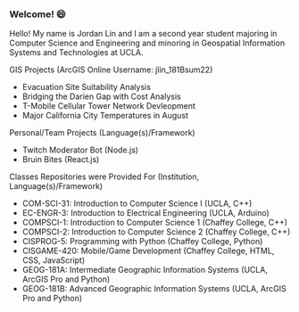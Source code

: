 ### Welcome! 😄
Hello! My name is Jordan Lin and I am a second year student majoring in Computer Science and Engineering and minoring in Geospatial Information Systems and Technologies at UCLA. 

GIS Projects (ArcGIS Online Username: jlin_181Bsum22)
  - Evacuation Site Suitability Analysis
  - Bridging the Darien Gap with Cost Analysis
  - T-Mobile Cellular Tower Network Devleopment
  - Major California City Temperatures in August

Personal/Team Projects (Language(s)/Framework)
  - Twitch Moderator Bot (Node.js)
  - Bruin Bites (React.js)


Classes Repositories were Provided For (Institution, Language(s)/Framework)
  - COM-SCI-31: Introduction to Computer Science I  (UCLA, C++)
  - EC-ENGR-3: Introduction to Electrical Engineering (UCLA, Arduino)
  - COMPSCI-1: Introduction to Computer Science 1 (Chaffey College, C++)
  - COMPSCI-2: Introduction to Computer Science 2 (Chaffey College, C++)
  - CISPROG-5: Programming with Python (Chaffey College, Python)
  - CISGAME-420: Mobile/Game Development (Chaffey College, HTML, CSS, JavaScript)
  - GEOG-181A: Intermediate Geographic Information Systems (UCLA, ArcGIS Pro and Python)
  - GEOG-181B: Advanced Geographic Information Systems (UCLA, ArcGIS Pro and Python)
<!--
**jardondaful/jardondaful** is a ✨ _special_ ✨ repository because its `README.md` (this file) appears on your GitHub profile.

Here are some ideas to get you started:

- 🔭 I’m currently working on ...
- 🌱 I’m currently learning ...
- 👯 I’m looking to collaborate on ...
- 🤔 I’m looking for help with ...
- 💬 Ask me about ...
- 📫 How to reach me: ...
- 😄 Pronouns: ...
- ⚡ Fun fact: ...
-->
